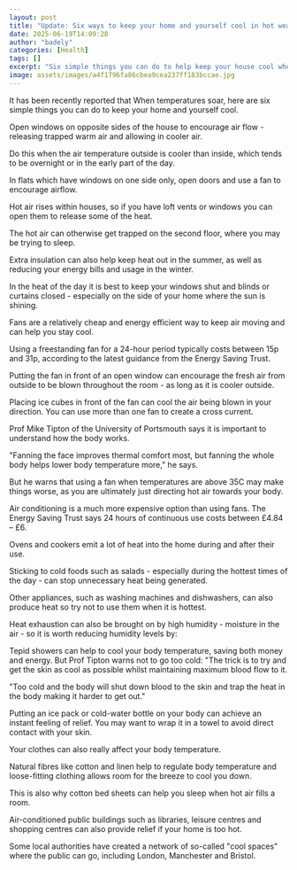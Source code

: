 ```yaml
---
layout: post
title: "Update: Six ways to keep your home and yourself cool in hot weather"
date: 2025-06-19T14:09:28
author: "badely"
categories: [Health]
tags: []
excerpt: "Six simple things you can do to help keep your house cool when temperatures rise."
image: assets/images/a4f1796fa86cbea9cea237ff183bccae.jpg
---
```


It has been recently reported that When temperatures soar, here are six simple things you can do to keep your home and yourself cool. 

Open windows on opposite sides of the house to encourage air flow - releasing trapped warm air and allowing in cooler air.

Do this when the air temperature outside is cooler than inside, which tends to be overnight or in the early part of the day.

In flats which have windows on one side only, open doors and use a fan to encourage airflow.

Hot air rises within houses, so if you have loft vents or windows you can open them to release some of the heat.

The hot air can otherwise get trapped on the second floor, where you may be trying to sleep. 

Extra insulation can also help keep heat out in the summer, as well as reducing your energy bills and usage in the winter.

In the heat of the day it is best to keep your windows shut and blinds or curtains closed - especially on the side of your home where the sun is shining.

Fans are a relatively cheap and energy efficient way to keep air moving and can help you stay cool.

Using a freestanding fan for a 24-hour period typically costs between 15p and 31p, according to the latest guidance from the Energy Saving Trust.

Putting the fan in front of an open window can encourage the fresh air from outside to be blown throughout the room - as long as it is cooler outside.

Placing ice cubes in front of the fan can cool the air being blown in your direction. You can use more than one fan to create a cross current.

Prof Mike Tipton of the University of Portsmouth says it is important to understand how the body works. 

"Fanning the face improves thermal comfort most, but fanning the whole body helps lower body temperature more," he says.

But he warns that using a fan when temperatures are above 35C may make things worse, as you are ultimately just directing hot air towards your body.

Air conditioning is a much more expensive option than using fans. The Energy Saving Trust says 24 hours of continuous use costs between £4.84 – £6. 

Ovens and cookers emit a lot of heat into the home during and after their use.

Sticking to cold foods such as salads - especially during the hottest times of the day - can stop unnecessary heat being generated.

Other appliances, such as washing machines and dishwashers, can also produce heat so try not to use them when it is hottest. 

Heat exhaustion can also be brought on by high humidity - moisture in the air - so it is worth reducing humidity levels by:

Tepid showers can help to cool your body temperature, saving both money and energy. But Prof Tipton warns not to go too cold: "The trick is to try and get the skin as cool as possible whilst maintaining maximum blood flow to it.

"Too cold and the body will shut down blood to the skin and trap the heat in the body making it harder to get out."

Putting an ice pack or cold-water bottle on your body can achieve an instant feeling of relief. You may want to wrap it in a towel to avoid direct contact with your skin.

Your clothes can also really affect your body temperature. 

Natural fibres like cotton and linen help to regulate body temperature and loose-fitting clothing allows room for the breeze to cool you down.

This is also why cotton bed sheets can help you sleep when hot air fills a room.

Air-conditioned public buildings such as libraries, leisure centres and shopping centres can also provide relief if your home is too hot.

Some local authorities have created a network of so-called "cool spaces" where the public can go, including London, Manchester and Bristol.

